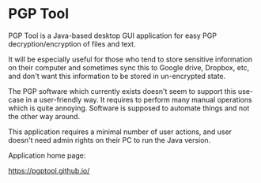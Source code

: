# PGP Tool
PGP Tool is a Java-based desktop GUI application for easy PGP decryption/encryption of files and text.

It will be especially useful for those who tend to store sensitive information on their computer and sometimes sync this to Google drive, Dropbox, etc, and don't want this information to be stored in un-encrypted state.

The PGP software which currently exists doesn't seem to support this use-case in a user-friendly way. It requires to perform many manual operations which is quite annoying. Software is supposed to automate things and not the other way around.

This application requires a minimal number of user actions, and user doesn't need admin rights on their PC to run the Java version.

Application home page:

https://pgptool.github.io/
